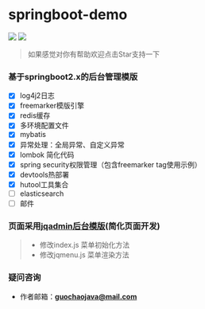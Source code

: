 # springboot-demo
[![](https://img.shields.io/badge/Author-guochao-ff69b4.svg)]()
[![](https://img.shields.io/badge/version-1.0-brightgreen.svg)](https://github.com/guochaojava/springboot-demo)

> 如果感觉对你有帮助欢迎点击Star支持一下

### 基于springboot2.x的后台管理模版
- [x] log4j2日志
- [x] freemarker模版引擎
- [x] redis缓存
- [x] 多环境配置文件
- [x] mybatis
- [x] 异常处理：全局异常、自定义异常
- [x] lombok 简化代码
- [x] spring security权限管理（包含freemarker tag使用示例）
- [x] devtools热部署
- [x] hutool工具集合
- [ ] elasticsearch
- [ ] 邮件

### 页面采用[jqadmin后台模版](https://jqadmin.jqcool.net/)(简化页面开发)
> *  修改index.js   菜单初始化方法
> *  修改jqmenu.js  菜单渲染方法


### 疑问咨询
- 作者邮箱：**guochaojava@mail.com**
